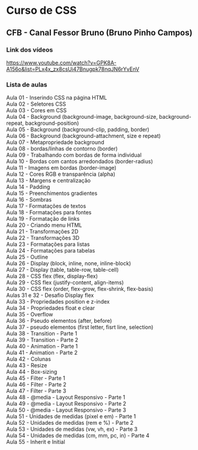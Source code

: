 # Curso de CSS  
## CFB - Canal Fessor Bruno (Bruno Pinho Campos)  

### Link dos vídeos  
<https://www.youtube.com/watch?v=GPK8A-A156o&list=PLx4x_zx8csUi47Bnugpk78nqJN6rYvEnV>

### Lista de aulas  

Aula 01 - Inserindo CSS na página HTML  
Aula 02 - Seletores CSS  
Aula 03 - Cores em CSS  
Aula 04 - Background (background-image, background-size, background-repeat, background-position)  
Aula 05 - Background (background-clip, padding, border)  
Aula 06 - Background (background-attachment, size e repeat)  
Aula 07 - Metapropriedade background  
Aula 08 - bordas/linhas de contorno (border)  
Aula 09 - Trabalhando com bordas de forma individual  
Aula 10 - Bordas com cantos arredondados (border-radius)  
Aula 11 - Imagens em bordas (border-image)  
Aula 12 - Cores RGB e transparência (alpha)  
Aula 13 - Margens e centralização  
Aula 14 - Padding  
Aula 15 - Preenchimentos gradientes  
Aula 16 - Sombras  
Aula 17 - Formatações de textos  
Aula 18 - Formatações para fontes  
Aula 19 - Formatação de links  
Aula 20 - Criando menu HTML  
Aula 21 - Transformações 2D  
Aula 22 - Transformações 3D  
Aula 23 - Formatações para listas  
Aula 24 - Formatações para tabelas  
Aula 25 - Outline  
Aula 26 - Display (block, inline, none, inline-block)  
Aula 27 - Display (table, table-row, table-cell)  
Aula 28 - CSS flex (flex, display-flex)  
Aula 29 - CSS flex (justify-content, align-items)  
Aula 30 - CSS flex (order, flex-grow, flex-shrink, flex-basis)  
Aulas 31 e 32 - Desafio Display flex  
Aula 33 - Propriedades position e z-index  
Aula 34 - Propriedades float e clear  
Aula 35 - Overflow  
Aula 36 - Pseudo elementos (after, before)  
Aula 37 - pseudo elementos (first letter, fisrt line, selection)  
Aula 38 - Transition - Parte 1  
Aula 39 - Transition - Parte 2  
Aula 40 - Animation - Parte 1  
Aula 41 - Animation - Parte 2  
Aula 42 - Colunas  
Aula 43 - Resize  
Aula 44 - Box-sizing  
Aula 45 - Filter - Parte 1  
Aula 46 - Filter - Parte 2  
Aula 47 - Filter - Parte 3  
Aula 48 - @media - Layout Responsivo - Parte 1  
Aula 49 - @media - Layout Responsivo - Parte 2  
Aula 50 - @media - Layout Responsivo - Parte 3  
Aula 51 - Unidades de medidas (pixel e em) - Parte 1  
Aula 52 - Unidades de medidas (rem e %) - Parte 2  
Aula 53 - Unidades de medidas (vw, vh, ex) - Parte 3  
Aula 54 - Unidades de medidas (cm, mm, pc, in) - Parte 4  
Aula 55 - Inherit e Initial  